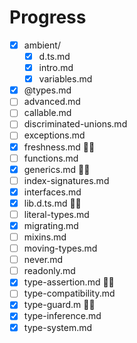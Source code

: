 # Progress

- [x] ambient/
  - [x] d.ts.md
  - [x] intro.md
  - [x] variables.md
- [x] @types.md
- [ ] advanced.md
- [ ] callable.md
- [ ] discriminated-unions.md
- [ ] exceptions.md
- [x] freshness.md 👩‍💻
- [ ] functions.md
- [x] generics.md 👩‍💻
- [ ] index-signatures.md
- [x] interfaces.md
- [x] lib.d.ts.md 👩‍💻
- [ ] literal-types.md
- [x] migrating.md
- [ ] mixins.md
- [ ] moving-types.md
- [ ] never.md
- [ ] readonly.md
- [x] type-assertion.md 👩‍💻
- [ ] type-compatibility.md
- [x] type-guard.m 👩‍💻
- [x] type-inference.md
- [x] type-system.md